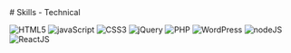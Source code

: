 <div>

</div>
# Skills - Technical

![HTML5](https://img.shields.io/badge/HTML5-%23E34F26?style=for-the-badge&logo=HTML5&logoColor=white)
![javaScript](https://img.shields.io/badge/javaScript-%23F7DF1E?style=for-the-badge&logo=javaScript&logoColor=white)
![CSS3](https://img.shields.io/badge/CSS3-%231572B6?style=for-the-badge&logo=CSS3&logoColor=white)
![jQuery](https://img.shields.io/badge/jQuery-%230769AD?style=for-the-badge&logo=jQuery&logoColor=white)
![PHP](https://img.shields.io/badge/PHP-%23777BB4?style=for-the-badge&logo=PHP&logoColor=white)
![WordPress](https://img.shields.io/badge/WordPress-%2321759B?style=for-the-badge&logo=Wordpress&logoColor=white)
![nodeJS](https://img.shields.io/badge/NodeJS-%23339933?style=for-the-badge&logo=Node.js&logoColor=white)
![ReactJS](https://img.shields.io/badge/React.JS%20-%20ReactJS?style=for-the-badge&logo=React&logoColor=white)
